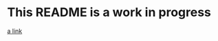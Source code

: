 # This README is a work in progress 

[a link](https://github.com/BranchManager/.dotfiles/blob/main/.config/README.md)

